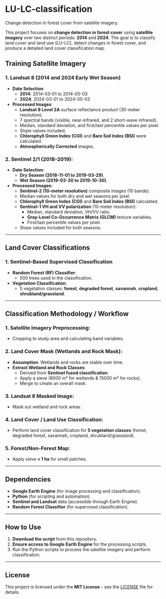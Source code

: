 # LU-LC-classification
Change detection in forest cover from satellite imagery.

This project focuses on **change detection in forest cover** using **satellite imagery** over two distinct periods: **2014** and **2024**. The goal is to classify land cover and land use (LU-LC), detect changes in forest cover, and produce a detailed land cover classification map.

## Training Satellite Imagery

### 1. **Landsat 8 (2014 and 2024 Early Wet Season)**
   - **Date Selection**:
     - **2014**: 2014-03-01 to 2014-05-03
     - **2024**: 2024-03-01 to 2024-05-03
   - **Processed Images**:
     - **Landsat 8 Level 2A** surface reflectance product (30-meter resolution).
     - 7 spectral bands (visible, near-infrared, and 2 short-wave infrared).
     - Median, standard deviation, and first/last percentile values per pixel.
     - Slope values included.
     - **Chlorophyll Green Index (CGI)** and **Bare Soil Index (BSI)** were calculated.
     - **Atmospherically Corrected** images.

### 2. **Sentinel 2/1 (2018-2019)**:
   - **Date Selection**:
     - **Dry Season (2018-11-01 to 2019-03-29)**.
     - **Wet Season (2019-03-30 to 2019-10-30)**.
   - **Processed Images**:
     - **Sentinel-2 (10-meter resolution)** composite images (10 bands).
     - Median values for both dry and wet seasons per pixel.
     - **Chlorophyll Green Index (CGI)** and **Bare Soil Index (BSI)** calculated.
     - **Sentinel-1 VH and VV polarization** (10-meter resolution):
       - Median, standard deviation, VH/VV ratio.
       - **Gray-Level Co-Occurrence Matrix (GLCM)** texture variables.
       - First/last percentile values per pixel.
     - Slope values included for both seasons.

---

## Land Cover Classifications

### 1. **Sentinel-Based Supervised Classification**
   - **Random Forest (RF) Classifier**:
     - 500 trees used in the classification.
   - **Vegetation Classification**:
     - 5 vegetation classes: **forest**, **degraded forest**, **savannah**, **cropland**, **shrubland/grassland**.

---

## Classification Methodology / Workflow

### 1. **Satellite Imagery Preprocessing**:
   - Cropping to study area and calculating band variables.

### 2. **Land Cover Mask (Wetlands and Rock Mask)**:
   - **Assumption**: Wetlands and rocks are stable over time.
   - **Extract Wetland and Rock Classes**:
     - Derived from **Sentinel fused classification**.
     - Apply a sieve (8000 m² for wetlands & 15000 m² for rocks).
     - Merge to create an overall mask.

### 3. **Landsat 8 Masked Image**:
   - Mask out wetland and rock areas.

### 4. **Land Cover / Land Use Classification**:
   - Perform land cover classification for **5 vegetation classes** (forest, degraded forest, savannah, cropland, shrubland/grassland).
   
### 5. **Forest/Non-Forest Map**:
   - Apply sieve **< 1 ha** for small patches.

---

## Dependencies

- **Google Earth Engine** (for image processing and classification).
- **Python** (for scripting and automation).
- **Sentinel and Landsat** data (accessible through Earth Engine).
- **Random Forest Classifier** (for supervised classification).

---

## How to Use

1. **Download the script** from this repository.
2. **Ensure access to Google Earth Engine** for the processing scripts.
3. Run the Python scripts to process the satellite imagery and perform classification.

---

## License

This project is licensed under the **MIT License** - see the [LICENSE](LICENSE) file for details.
